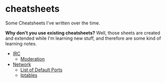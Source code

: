 # cheatsheets
Some Cheatsheets I've written over the time.

**Why don't you use existing cheatsheets?** Well, those sheets are created and extended while I'm learning new stuff, and therefore are some kind of learning notes.

- [IRC](irc)
  + [Moderation](irc/moderation.md)
- [Network](networks)
  + [List of Default Ports](networks/ports.md)
  + [Iptables](networks/iptables.md)
